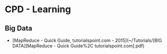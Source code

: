 # CPD - Learning

## Big Data

*  [MapReduce - Quick Guide, tutorialspoint.com - 2015](~/Tutorials/[BIG DATA][MapReduce - Quick Guide%2C tutorialspoint.com].pdf) 

